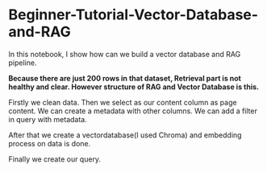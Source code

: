 # Beginner-Tutorial-Vector-Database-and-RAG

In this notebook, I show how can we build a vector database and RAG pipeline.

<b>Because there are just 200 rows in that dataset, Retrieval part is not healthy and clear. However structure of RAG and Vector Database is this.</b>

Firstly we clean data. Then we select as our content column as page content. We can create a metadata with other columns. We can add a filter in query with metadata.

After that we create a vectordatabase(I used Chroma) and embedding process on data is done.

Finally we create our query.
